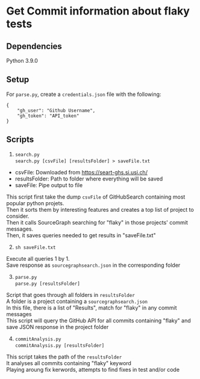 # Get Commit information about flaky tests

## Dependencies

Python 3.9.0

## Setup

For `parse.py`, create a `credentials.json` file with the following:
```
{
    "gh_user": "Github Username",
    "gh_token": "API_token"
}
```

## Scripts

1. `search.py`  
`search.py [csvFile] [resultsFolder] > saveFile.txt`  
- csvFile: Downloaded from https://seart-ghs.si.usi.ch/
- resultsFolder: Path to folder where everything will be saved
- saveFile: Pipe output to file

This script first take the dump `csvFile` of GitHubSearch containing most popular python projets.  
Then it sorts them by interesting features and creates a top list of project to consider.  
Then it calls SourceGraph searching for "flaky" in those projects' commit messages.  
Then, it saves queries needed to get results in "saveFile.txt"

2. `sh saveFile.txt`  

Execute all queries 1 by 1.  
Save response as `sourcegraphsearch.json` in the corresponding folder

3. `parse.py`  
`parse.py [resultsFolder]`  

Script that goes through all folders in `resultsFolder`  
A folder is a project containing a `sourcegraphsearch.json`  
In this file, there is a list of "Results", match for "flaky" in any commit messages  
This script will query the GitHub API for all commits containing "flaky" and save JSON response in the project folder

4. `commitAnalysis.py`  
`commitAnalysis.py [resultsFolder]`

This script takes the path of the `resultsFolder`  
It analyses all commits containing "flaky" keyword  
Playing aroung fix kerwords, attempts to find fixes in test and/or code